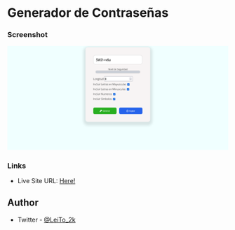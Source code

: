 # Generador de Contraseñas

### Screenshot

![](./screenshot.png)

### Links

- Live Site URL: [Here!](https://jesusleonel10.github.io/generador-passwords/)

## Author

- Twitter - [@LeiTo_2k](https://www.twitter.com/LeiTo_2k)


